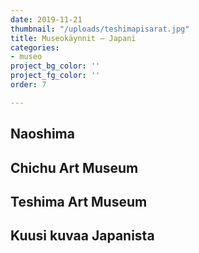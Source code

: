 ```yaml
---
date: 2019-11-21
thumbnail: "/uploads/teshimapisarat.jpg"
title: Museokäynnit – Japani
categories:
- museo
project_bg_color: ''
project_fg_color: ''
order: 7

---
```

## Naoshima

## Chichu Art Museum

## Teshima Art Museum

## Kuusi kuvaa Japanista